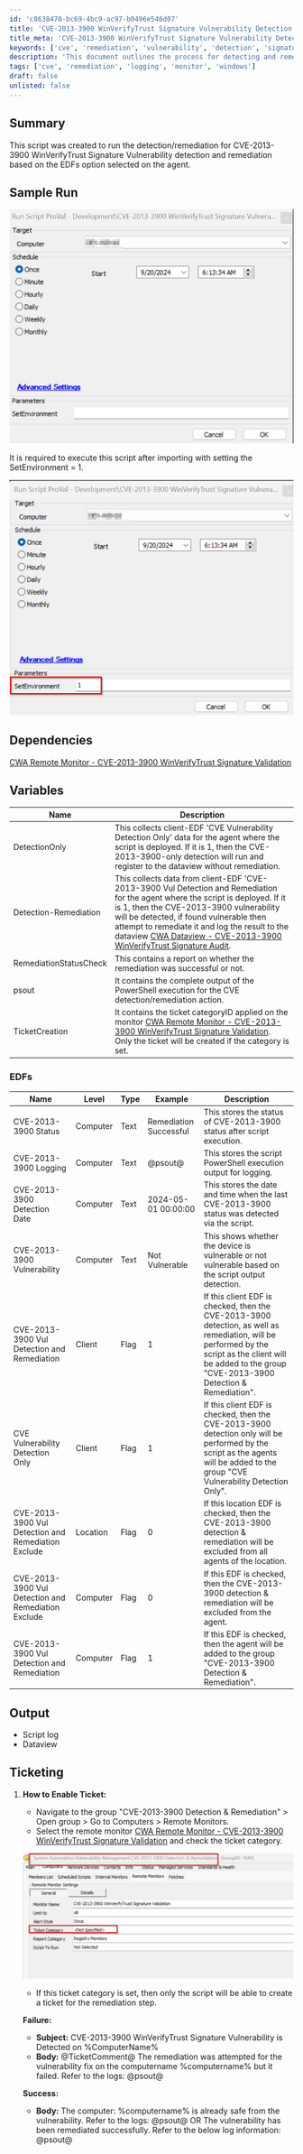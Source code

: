 ```yaml
---
id: 'c8638470-bc69-4bc9-ac97-b0496e546d07'
title: 'CVE-2013-3900 WinVerifyTrust Signature Vulnerability Detection and Remediation'
title_meta: 'CVE-2013-3900 WinVerifyTrust Signature Vulnerability Detection and Remediation'
keywords: ['cve', 'remediation', 'vulnerability', 'detection', 'signature']
description: 'This document outlines the process for detecting and remediating the CVE-2013-3900 WinVerifyTrust Signature Vulnerability using a specific script. It includes details on dependencies, variables, output, and ticketing procedures necessary for effective management of the vulnerability.'
tags: ['cve', 'remediation', 'logging', 'monitor', 'windows']
draft: false
unlisted: false
---
```

## Summary

This script was created to run the detection/remediation for CVE-2013-3900 WinVerifyTrust Signature Vulnerability detection and remediation based on the EDFs option selected on the agent.

## Sample Run

![Sample Run Image](../../../static/img/CVE-2013-3900-WinVerifyTrust-Signature-Vulnerability/image_1.png)

It is required to execute this script after importing with setting the SetEnvironment = 1.

![Sample Run Image](../../../static/img/CVE-2013-3900-WinVerifyTrust-Signature-Vulnerability/image_2.png)

## Dependencies

[CWA Remote Monitor - CVE-2013-3900 WinVerifyTrust Signature Validation](https://proval.itglue.com/DOC-5078775-17229186)

## Variables

| Name                        | Description                                                                                                                                                                                                                                                                                                   |
|-----------------------------|---------------------------------------------------------------------------------------------------------------------------------------------------------------------------------------------------------------------------------------------------------------------------------------------------------------|
| DetectionOnly               | This collects client-EDF 'CVE Vulnerability Detection Only' data for the agent where the script is deployed. If it is 1, then the CVE-2013-3900-only detection will run and register to the dataview without remediation.                                                                                   |
| Detection-Remediation       | This collects data from client-EDF 'CVE-2013-3900 Vul Detection and Remediation for the agent where the script is deployed. If it is 1, then the CVE-2013-3900 vulnerability will be detected, if found vulnerable then attempt to remediate it and log the result to the dataview [CWA Dataview - CVE-2013-3900 WinVerifyTrust Signature Audit](https://proval.itglue.com/DOC-5078775-17229164). |
| RemediationStatusCheck      | This contains a report on whether the remediation was successful or not.                                                                                                                                                                                                                                     |
| psout                       | It contains the complete output of the PowerShell execution for the CVE detection/remediation action.                                                                                                                                                                                                       |
| TicketCreation              | It contains the ticket categoryID applied on the monitor [CWA Remote Monitor - CVE-2013-3900 WinVerifyTrust Signature Validation](https://proval.itglue.com/DOC-5078775-17229186). Only the ticket will be created if the category is set.                                                                |

### EDFs

| Name                                         | Level       | Type  | Example                     | Description                                                                                          |
|----------------------------------------------|-------------|-------|-----------------------------|------------------------------------------------------------------------------------------------------|
| CVE-2013-3900 Status                         | Computer    | Text  | Remediation Successful       | This stores the status of CVE-2013-3900 status after script execution.                              |
| CVE-2013-3900 Logging                        | Computer    | Text  | @psout@                     | This stores the script PowerShell execution output for logging.                                     |
| CVE-2013-3900 Detection Date                 | Computer    | Text  | 2024-05-01 00:00:00        | This stores the date and time when the last CVE-2013-3900 status was detected via the script.      |
| CVE-2013-3900 Vulnerability                  | Computer    | Text  | Not Vulnerable              | This shows whether the device is vulnerable or not vulnerable based on the script output detection. |
| CVE-2013-3900 Vul Detection and Remediation   | Client      | Flag  | 1                           | If this client EDF is checked, then the CVE-2013-3900 detection, as well as remediation, will be performed by the script as the client will be added to the group "CVE-2013-3900 Detection & Remediation". |
| CVE Vulnerability Detection Only              | Client      | Flag  | 1                           | If this client EDF is checked, then the CVE-2013-3900 detection only will be performed by the script as the agents will be added to the group "CVE Vulnerability Detection Only". |
| CVE-2013-3900 Vul Detection and Remediation Exclude | Location | Flag  | 0                           | If this location EDF is checked, then the CVE-2013-3900 detection & remediation will be excluded from all agents of the location. |
| CVE-2013-3900 Vul Detection and Remediation Exclude | Computer | Flag  | 0                           | If this EDF is checked, then the CVE-2013-3900 detection & remediation will be excluded from the agent. |
| CVE-2013-3900 Vul Detection and Remediation    | Computer   | Flag  | 1                           | If this EDF is checked, then the agent will be added to the group "CVE-2013-3900 Detection & Remediation". |

## Output

- Script log
- Dataview

## Ticketing

1. **How to Enable Ticket:**
   - Navigate to the group "CVE-2013-3900 Detection & Remediation" > Open group > Go to Computers > Remote Monitors.
   - Select the remote monitor [CWA Remote Monitor - CVE-2013-3900 WinVerifyTrust Signature Validation](https://proval.itglue.com/DOC-5078775-17229186) and check the ticket category.

   ![Ticket Category Image](../../../static/img/CVE-2013-3900-WinVerifyTrust-Signature-Vulnerability/image_3.png)

   - If this ticket category is set, then only the script will be able to create a ticket for the remediation step.

   **Failure:**
   - **Subject:** CVE-2013-3900 WinVerifyTrust Signature Vulnerability is Detected on %ComputerName%
   - **Body:** @TicketComment@ The remediation was attempted for the vulnerability fix on the computername %computername% but it failed. Refer to the logs: @psout@

   **Success:**
   - **Body:** The computer: %computername% is already safe from the vulnerability. Refer to the logs: @psout@ OR The vulnerability has been remediated successfully. Refer to the below log information: @psout@







